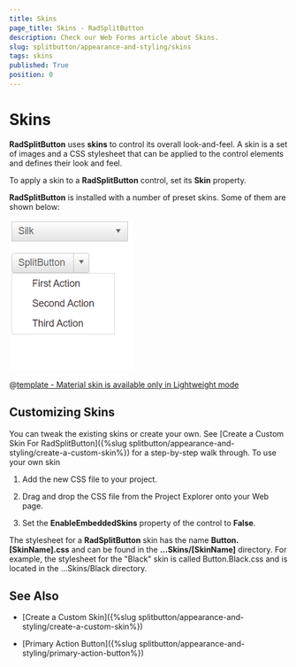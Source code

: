 ```yaml
---
title: Skins
page_title: Skins - RadSplitButton
description: Check our Web Forms article about Skins.
slug: splitbutton/appearance-and-styling/skins
tags: skins
published: True
position: 0
---
```


# Skins

**RadSplitButton** uses **skins** to control its overall look-and-feel. A skin is a set of images and a CSS stylesheet that can be applied to the control elements and defines their look and feel.

To apply a skin to a **RadSplitButton** control, set its **Skin** property.

**RadSplitButton** is installed with a number of preset skins. Some of them are shown below:

![RadSplitButton-skins](images/splitbutton-skins-fade.gif) 


 @[template - Material skin is available only in Lightweight mode](/_templates/common/skins-notes.md#material-only-in-lightweight) 



## Customizing Skins

You can tweak the existing skins or create your own. See [Create a Custom Skin For RadSplitButton]({%slug splitbutton/appearance-and-styling/create-a-custom-skin%}) for a step-by-step walk through. To use your own skin

1. Add the new CSS file to your project.

1. Drag and drop the CSS file from the Project Explorer onto your Web page.

1. Set the **EnableEmbeddedSkins** property of the control to **False**.

The stylesheet for a **RadSplitButton** skin has the name **Button.[SkinName].css** and can be found in the **...Skins/[SkinName]** directory. For example, the stylesheet for the "Black" skin is called Button.Black.css and is located in the ...Skins/Black directory.

## See Also

 * [Create a Custom Skin]({%slug splitbutton/appearance-and-styling/create-a-custom-skin%})

 * [Primary Action Button]({%slug splitbutton/appearance-and-styling/primary-action-button%})


